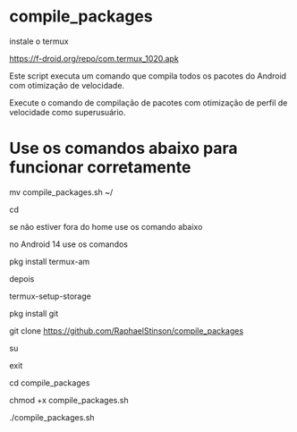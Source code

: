 # compile_packages

instale o termux 

https://f-droid.org/repo/com.termux_1020.apk

Este script executa um comando que compila todos os pacotes do Android com otimização de velocidade.

Execute o comando de compilação de pacotes com otimização de perfil de velocidade como superusuário.

# Use os comandos abaixo para funcionar corretamente

mv compile_packages.sh ~/

cd

se não estiver fora do home use os comando abaixo

no Android 14 use os comandos

pkg install termux-am

depois

termux-setup-storage

pkg install git

git clone https://github.com/RaphaelStinson/compile_packages

su

exit

cd compile_packages

chmod +x compile_packages.sh

./compile_packages.sh
